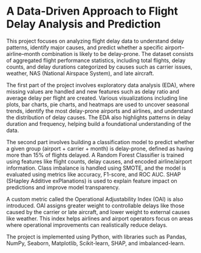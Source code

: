 # A Data-Driven Approach to Flight Delay Analysis and Prediction

This project focuses on analyzing flight delay data to understand delay patterns, identify major causes, and predict whether a specific airport–airline–month combination is likely to be delay-prone. The dataset consists of aggregated flight performance statistics, including total flights, delay counts, and delay durations categorized by causes such as carrier issues, weather, NAS (National Airspace System), and late aircraft.

The first part of the project involves exploratory data analysis (EDA), where missing values are handled and new features such as delay ratio and average delay per flight are created. Various visualizations including line plots, bar charts, pie charts, and heatmaps are used to uncover seasonal trends, identify the most delay-prone airports and airlines, and understand the distribution of delay causes. The EDA also highlights patterns in delay duration and frequency, helping build a foundational understanding of the data.

The second part involves building a classification model to predict whether a given group (airport + carrier + month) is delay-prone, defined as having more than 15% of flights delayed. A Random Forest Classifier is trained using features like flight counts, delay causes, and encoded airline/airport information. Class imbalance is handled using SMOTE, and the model is evaluated using metrics like accuracy, F1-score, and ROC AUC. SHAP (SHapley Additive exPlanations) is used to explain feature impact on predictions and improve model transparency.

A custom metric called the Operational Adjustability Index (OAI) is also introduced. OAI assigns greater weight to controllable delays like those caused by the carrier or late aircraft, and lower weight to external causes like weather. This index helps airlines and airport operators focus on areas where operational improvements can realistically reduce delays.

The project is implemented using Python, with libraries such as Pandas, NumPy, Seaborn, Matplotlib, Scikit-learn, SHAP, and imbalanced-learn.
